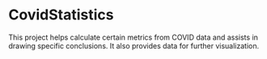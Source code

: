 # CovidStatistics
This project helps calculate certain metrics from COVID data and assists in drawing specific conclusions. It also provides data for further visualization.
